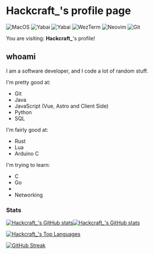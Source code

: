 # Hackcraft_'s profile page

![MacOS](https://img.shields.io/badge/MacOS-8e8e93.svg?style=for-the-badge&logo=apple&logoColor=white)
![Yabai](https://img.shields.io/badge/Nix-5277c3.svg?style=for-the-badge&logo=nixOS&logoColor=7ebae4)
![Yabai](https://img.shields.io/badge/yabai-white.svg?style=for-the-badge&logo=yabai&logoColor=black)
![WezTerm](https://img.shields.io/badge/WezTerm-000000.svg?style=for-the-badge&logo=wezterm&logoColor=33ff33)
![Neovim](https://img.shields.io/badge/neovim-%252357A143.svg?style=for-the-badge&logo=neovim&logoColor=white)
![Git](https://img.shields.io/badge/Git-f34f29.svg?style=for-the-badge&logo=git&logoColor=white)

  
You are visiting: **Hackcraft_**'s profile!

## whoami

I am a software developer, and I code a lot of random stuff.

I'm pretty good at:
- Git 
- Java
- JavaScript (Vue, Astro and Client Side)
- Python
- SQL

I'm fairly good at:
- Rust
- Lua
- Arduino C

I'm trying to learn:
- C
- Go
- 
- Networking

### Stats

[![Hackcraft_'s GitHub stats](https://github-readme-stats.vercel.app/api?username=realhackcraft&show_icons=true&include_all_commits=true&theme=dark#gh-dark-mode-only)](https://github.com/anuraghazra/github-readme-stats#gh-dark-mode-only)[![Hackcraft_'s GitHub stats](https://github-readme-stats.vercel.app/api?username=realhackcraft&show_icons=true&include_all_commits=true&theme=light#gh-light-mode-only)](https://github.com/anuraghazra/github-readme-stats#gh-light-mode-only)

[![Hackcraft_'s Top Languages](https://github-readme-stats.vercel.app/api/top-langs/?username=realhackcraft&layout=donut&hide=html)](https://github.com/anuraghazra/github-readme-stats)

[![GitHub Streak](https://streak-stats.demolab.com?user=realhackcraft&hide_border=true&mode=weekly)](https://git.io/streak-stats)